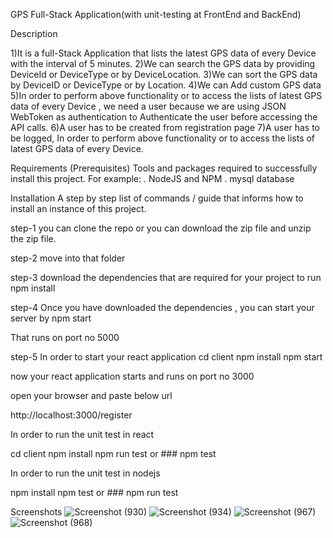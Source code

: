 GPS Full-Stack Application(with unit-testing at FrontEnd and BackEnd)

Description

1)It is a full-Stack Application that lists the latest GPS data of every Device with the interval of 5 minutes. 2)We can search the GPS data by providing DeviceId or DeviceType or by DeviceLocation. 3)We can sort the GPS data by DeviceID or DeviceType or by Location. 4)We can Add custom GPS data 5)In order to perform above functionality or to access the lists of latest GPS data of every Device , we need a user because we are using JSON WebToken as authentication to Authenticate the user before accessing the API calls. 6)A user has to be created from registration page 7)A user has to be logged, In order to perform above functionality or to access the lists of latest GPS data of every Device.

Requirements (Prerequisites) Tools and packages required to successfully install this project. For example: . NodeJS and NPM . mysql database

Installation A step by step list of commands / guide that informs how to install an instance of this project.

step-1 you can clone the repo or you can download the zip file and unzip the zip file.

step-2 move into that folder

step-3 download the dependencies that are required for your project to run npm install

step-4 Once you have downloaded the dependencies , you can start your server by npm start

That runs on port no 5000

step-5 In order to start your react application cd client npm install npm start

now your react application starts and runs on port no 3000

open your browser and paste below url

http://localhost:3000/register

In order to run the unit test in react

cd client npm install npm run test or ### npm test

In order to run the unit test in nodejs

npm install npm test or ### npm run test

Screenshots
![Screenshot (930)](https://user-images.githubusercontent.com/46070911/217729122-473c903a-68c8-4000-80fb-8cc48fd007ea.png)
![Screenshot (934)](https://user-images.githubusercontent.com/46070911/217729140-7d16f83d-ed91-4755-9436-e8b76e5acfee.png)
![Screenshot (967)](https://user-images.githubusercontent.com/46070911/217729175-5e10e492-70ba-4d67-81f2-ac8066228dc0.png)
![Screenshot (968)](https://user-images.githubusercontent.com/46070911/217729185-d1b79283-b899-425e-9de2-0f1e88928eb6.png)
